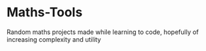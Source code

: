 # Maths-Tools
Random maths projects made while learning to code, hopefully of increasing complexity and utility
